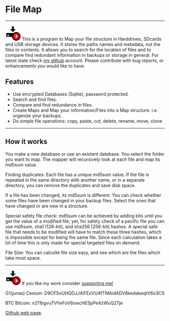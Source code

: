 # File Map
---------------------------------------
![Python Logo](https://github.com/fedetony/yt_download_pytubefix/blob/master/img/main_icon48.png "File Map")
 This is a program to Map your file structure in Harddrives, SDcards and USB storage devices. It stores the paths names and metadata, not the files or contents. It allows you to search for the location of files and to compare find redundant information in backups or storage in general. For latest state check [my github][wp] account. Please contribute with bug reports, or enhancements you would like to have.

Features
---------------------------------------
- Use encrypted Databases (Sqlite), password protected. 
- Search and find files.
- Compare and find redundance in files.
- Create Maps and Map your information/Files into a Map structure. i.e. organize your backups.
- Do simple file operations: copy, paste, cut, delete, rename, move, clone

---------------------------------------

How it works
---------------------------------------
You make a new database or use an existant database. You select the folder you want to map. The mapper will recursively look at each file and map its md5sum value.

Finding duplicates:
Each file has a unique md5sum value. If the file is repeated in the same directory with another name, or in a separate directory, you can remove the duplicates and save disk space.

If a file has been changed, its md5sum is different. You can check whether some files have been changed in your backup files. Select the ones that have changed or are new in a structure.

Special safety file check:
md5sum can be achieved by adding bits until you get the value of a modified file, yet, for safety check of a pecific file you can use md5sum, sha1 (128-bit), and sha256 (256-bit) hashes. A special safe file that needs to be modified will have to match these three hashes, which is impossible except for being the same file. Since each calculation takes a lot of time this is only made for special targeted files on demand.

File Size:
You can calculte file size easy, and see which are the files which take most space.

---------------------------------------

![Python Logo](https://github.com/fedetony/yt_download_pytubefix/blob/master/img/main_icon48.png "File Map") If you like my work consider [supporting me!][sp]

G1(junas) Cesium: D9CFSvUHQDJJ4iFExVU4fTMAidADV8kedabeqtV6o3CS

BTC Bitcoin: n211bgvuTVfwFoV6xwcHE5pPe4zWuQ27je

[sp]: https://github.com/sponsors/fedetony

[Github web page][wp].

[wp]: https://github.com/fedetony


